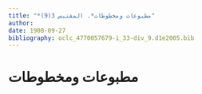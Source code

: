 ```yaml
---
title: "*مطبوعات ومخطوطات*. المقتبس 3(9)"
author: 
date: 1908-09-27
bibliography: oclc_4770057679-i_33-div_9.d1e2005.bib
---
```




#  مطبوعات ومخطوطات 

 